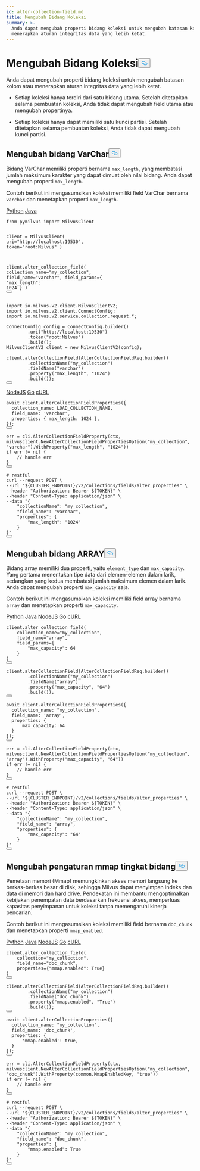 ```yaml
---
id: alter-collection-field.md
title: Mengubah Bidang Koleksi
summary: >-
  Anda dapat mengubah properti bidang koleksi untuk mengubah batasan kolom atau
  menerapkan aturan integritas data yang lebih ketat.
---
```

<h1 id="Alter-Collection-Field" class="common-anchor-header">Mengubah Bidang Koleksi<button data-href="#Alter-Collection-Field" class="anchor-icon" translate="no">
      <svg translate="no"
        aria-hidden="true"
        focusable="false"
        height="20"
        version="1.1"
        viewBox="0 0 16 16"
        width="16"
      >
        <path
          fill="#0092E4"
          fill-rule="evenodd"
          d="M4 9h1v1H4c-1.5 0-3-1.69-3-3.5S2.55 3 4 3h4c1.45 0 3 1.69 3 3.5 0 1.41-.91 2.72-2 3.25V8.59c.58-.45 1-1.27 1-2.09C10 5.22 8.98 4 8 4H4c-.98 0-2 1.22-2 2.5S3 9 4 9zm9-3h-1v1h1c1 0 2 1.22 2 2.5S13.98 12 13 12H9c-.98 0-2-1.22-2-2.5 0-.83.42-1.64 1-2.09V6.25c-1.09.53-2 1.84-2 3.25C6 11.31 7.55 13 9 13h4c1.45 0 3-1.69 3-3.5S14.5 6 13 6z"
        ></path>
      </svg>
    </button></h1><p>Anda dapat mengubah properti bidang koleksi untuk mengubah batasan kolom atau menerapkan aturan integritas data yang lebih ketat.</p>
<div class="alert note">
<ul>
<li><p>Setiap koleksi hanya terdiri dari satu bidang utama. Setelah ditetapkan selama pembuatan koleksi, Anda tidak dapat mengubah field utama atau mengubah propertinya.</p></li>
<li><p>Setiap koleksi hanya dapat memiliki satu kunci partisi. Setelah ditetapkan selama pembuatan koleksi, Anda tidak dapat mengubah kunci partisi.</p></li>
</ul>
</div>
<h2 id="Alter-VarChar-field" class="common-anchor-header">Mengubah bidang VarChar<button data-href="#Alter-VarChar-field" class="anchor-icon" translate="no">
      <svg translate="no"
        aria-hidden="true"
        focusable="false"
        height="20"
        version="1.1"
        viewBox="0 0 16 16"
        width="16"
      >
        <path
          fill="#0092E4"
          fill-rule="evenodd"
          d="M4 9h1v1H4c-1.5 0-3-1.69-3-3.5S2.55 3 4 3h4c1.45 0 3 1.69 3 3.5 0 1.41-.91 2.72-2 3.25V8.59c.58-.45 1-1.27 1-2.09C10 5.22 8.98 4 8 4H4c-.98 0-2 1.22-2 2.5S3 9 4 9zm9-3h-1v1h1c1 0 2 1.22 2 2.5S13.98 12 13 12H9c-.98 0-2-1.22-2-2.5 0-.83.42-1.64 1-2.09V6.25c-1.09.53-2 1.84-2 3.25C6 11.31 7.55 13 9 13h4c1.45 0 3-1.69 3-3.5S14.5 6 13 6z"
        ></path>
      </svg>
    </button></h2><p>Bidang VarChar memiliki properti bernama <code translate="no">max_length</code>, yang membatasi jumlah maksimum karakter yang dapat dimuat oleh nilai bidang. Anda dapat mengubah properti <code translate="no">max_length</code>.</p>
<p>Contoh berikut ini mengasumsikan koleksi memiliki field VarChar bernama <code translate="no">varchar</code> dan menetapkan properti <code translate="no">max_length</code>.</p>
<div class="multipleCode">
   <a href="#python">Python</a> <a href="#java">Java</a></div>
<pre><code translate="no" class="language-python"><span class="hljs-keyword">from</span> pymilvus <span class="hljs-keyword">import</span> MilvusClient

client = MilvusClient(
    uri=<span class="hljs-string">&quot;http://localhost:19530&quot;</span>,
    token=<span class="hljs-string">&quot;root:Milvus&quot;</span>
)

client.alter_collection_field(
    collection_name=<span class="hljs-string">&quot;my_collection&quot;</span>,
    field_name=<span class="hljs-string">&quot;varchar&quot;</span>,
    field_params={
        <span class="hljs-string">&quot;max_length&quot;</span>: <span class="hljs-number">1024</span>
    }
)
<button class="copy-code-btn"></button></code></pre>
<pre><code translate="no" class="language-java"><span class="hljs-keyword">import</span> io.milvus.v2.client.MilvusClientV2;
<span class="hljs-keyword">import</span> io.milvus.v2.client.ConnectConfig;
<span class="hljs-keyword">import</span> io.milvus.v2.service.collection.request.*;

<span class="hljs-type">ConnectConfig</span> <span class="hljs-variable">config</span> <span class="hljs-operator">=</span> ConnectConfig.builder()
        .uri(<span class="hljs-string">&quot;http://localhost:19530&quot;</span>)
        .token(<span class="hljs-string">&quot;root:Milvus&quot;</span>)
        .build();
<span class="hljs-type">MilvusClientV2</span> <span class="hljs-variable">client</span> <span class="hljs-operator">=</span> <span class="hljs-keyword">new</span> <span class="hljs-title class_">MilvusClientV2</span>(config);

client.alterCollectionField(AlterCollectionFieldReq.builder()
        .collectionName(<span class="hljs-string">&quot;my_collection&quot;</span>)
        .fieldName(<span class="hljs-string">&quot;varchar&quot;</span>)
        .property(<span class="hljs-string">&quot;max_length&quot;</span>, <span class="hljs-string">&quot;1024&quot;</span>)
        .build());
<button class="copy-code-btn"></button></code></pre>
<div class="multipleCode">
   <a href="#javascript">NodeJS</a> <a href="#go">Go</a> <a href="#bash">cURL</a></div>
<pre><code translate="no" class="language-javascript"><span class="hljs-keyword">await</span> client.<span class="hljs-title function_">alterCollectionFieldProperties</span>({
  <span class="hljs-attr">collection_name</span>: <span class="hljs-variable constant_">LOAD_COLLECTION_NAME</span>,
  <span class="hljs-attr">field_name</span>: <span class="hljs-string">&#x27;varchar&#x27;</span>,
  <span class="hljs-attr">properties</span>: { <span class="hljs-attr">max_length</span>: <span class="hljs-number">1024</span> },
});
<button class="copy-code-btn"></button></code></pre>
<pre><code translate="no" class="language-go">err = cli.AlterCollectionFieldProperty(ctx, milvusclient.NewAlterCollectionFieldPropertiesOption(<span class="hljs-string">&quot;my_collection&quot;</span>, <span class="hljs-string">&quot;varchar&quot;</span>).WithProperty(<span class="hljs-string">&quot;max_length&quot;</span>, <span class="hljs-string">&quot;1024&quot;</span>))
<span class="hljs-keyword">if</span> err != <span class="hljs-literal">nil</span> {
    <span class="hljs-comment">// handle err</span>
}
<button class="copy-code-btn"></button></code></pre>
<pre><code translate="no" class="language-bash"><span class="hljs-comment"># restful</span>
curl --request POST \
--url <span class="hljs-string">&quot;<span class="hljs-variable">${CLUSTER_ENDPOINT}</span>/v2/collections/fields/alter_properties&quot;</span> \
--header <span class="hljs-string">&quot;Authorization: Bearer <span class="hljs-variable">${TOKEN}</span>&quot;</span> \
--header <span class="hljs-string">&quot;Content-Type: application/json&quot;</span> \
--data <span class="hljs-string">&quot;{
    &quot;</span>collectionName<span class="hljs-string">&quot;: &quot;</span>my_collection<span class="hljs-string">&quot;,
    &quot;</span>field_name<span class="hljs-string">&quot;: &quot;</span>varchar<span class="hljs-string">&quot;,
    &quot;</span>properties<span class="hljs-string">&quot;: {
        &quot;</span>max_length<span class="hljs-string">&quot;: &quot;</span>1024<span class="hljs-string">&quot;
    }
}&quot;</span>
<button class="copy-code-btn"></button></code></pre>
<h2 id="Alter-ARRAY-field" class="common-anchor-header">Mengubah bidang ARRAY<button data-href="#Alter-ARRAY-field" class="anchor-icon" translate="no">
      <svg translate="no"
        aria-hidden="true"
        focusable="false"
        height="20"
        version="1.1"
        viewBox="0 0 16 16"
        width="16"
      >
        <path
          fill="#0092E4"
          fill-rule="evenodd"
          d="M4 9h1v1H4c-1.5 0-3-1.69-3-3.5S2.55 3 4 3h4c1.45 0 3 1.69 3 3.5 0 1.41-.91 2.72-2 3.25V8.59c.58-.45 1-1.27 1-2.09C10 5.22 8.98 4 8 4H4c-.98 0-2 1.22-2 2.5S3 9 4 9zm9-3h-1v1h1c1 0 2 1.22 2 2.5S13.98 12 13 12H9c-.98 0-2-1.22-2-2.5 0-.83.42-1.64 1-2.09V6.25c-1.09.53-2 1.84-2 3.25C6 11.31 7.55 13 9 13h4c1.45 0 3-1.69 3-3.5S14.5 6 13 6z"
        ></path>
      </svg>
    </button></h2><p>Bidang array memiliki dua properti, yaitu <code translate="no">element_type</code> dan <code translate="no">max_capacity</code>. Yang pertama menentukan tipe data dari elemen-elemen dalam larik, sedangkan yang kedua membatasi jumlah maksimum elemen dalam larik. Anda dapat mengubah properti <code translate="no">max_capacity</code> saja.</p>
<p>Contoh berikut ini mengasumsikan koleksi memiliki field array bernama <code translate="no">array</code> dan menetapkan properti <code translate="no">max_capacity</code>.</p>
<div class="multipleCode">
   <a href="#python">Python</a> <a href="#java">Java</a> <a href="#javascript">NodeJS</a> <a href="#go">Go</a> <a href="#bash">cURL</a></div>
<pre><code translate="no" class="language-python">client.alter_collection_field(
    collection_name=<span class="hljs-string">&quot;my_collection&quot;</span>,
    field_name=<span class="hljs-string">&quot;array&quot;</span>,
    field_params={
        <span class="hljs-string">&quot;max_capacity&quot;</span>: <span class="hljs-number">64</span>
    }
)
<button class="copy-code-btn"></button></code></pre>
<pre><code translate="no" class="language-java">client.alterCollectionField(AlterCollectionFieldReq.builder()
        .collectionName(<span class="hljs-string">&quot;my_collection&quot;</span>)
        .fieldName(<span class="hljs-string">&quot;array&quot;</span>)
        .property(<span class="hljs-string">&quot;max_capacity&quot;</span>, <span class="hljs-string">&quot;64&quot;</span>)
        .build());
<button class="copy-code-btn"></button></code></pre>
<pre><code translate="no" class="language-javascript"><span class="hljs-keyword">await</span> client.<span class="hljs-title function_">alterCollectionFieldProperties</span>({
  <span class="hljs-attr">collection_name</span>: <span class="hljs-string">&quot;my_collection&quot;</span>,
  <span class="hljs-attr">field_name</span>: <span class="hljs-string">&#x27;array&#x27;</span>,
  <span class="hljs-attr">properties</span>: { 
      <span class="hljs-attr">max_capacity</span>: <span class="hljs-number">64</span> 
  }
});
<button class="copy-code-btn"></button></code></pre>
<pre><code translate="no" class="language-go">err = cli.AlterCollectionFieldProperty(ctx, milvusclient.NewAlterCollectionFieldPropertiesOption(<span class="hljs-string">&quot;my_collection&quot;</span>, <span class="hljs-string">&quot;array&quot;</span>).WithProperty(<span class="hljs-string">&quot;max_capacity&quot;</span>, <span class="hljs-string">&quot;64&quot;</span>))
<span class="hljs-keyword">if</span> err != <span class="hljs-literal">nil</span> {
    <span class="hljs-comment">// handle err</span>
}
<button class="copy-code-btn"></button></code></pre>
<pre><code translate="no" class="language-bash"><span class="hljs-comment"># restful</span>
curl --request POST \
--url <span class="hljs-string">&quot;<span class="hljs-variable">${CLUSTER_ENDPOINT}</span>/v2/collections/fields/alter_properties&quot;</span> \
--header <span class="hljs-string">&quot;Authorization: Bearer <span class="hljs-variable">${TOKEN}</span>&quot;</span> \
--header <span class="hljs-string">&quot;Content-Type: application/json&quot;</span> \
--data <span class="hljs-string">&quot;{
    &quot;</span>collectionName<span class="hljs-string">&quot;: &quot;</span>my_collection<span class="hljs-string">&quot;,
    &quot;</span>field_name<span class="hljs-string">&quot;: &quot;</span>array<span class="hljs-string">&quot;,
    &quot;</span>properties<span class="hljs-string">&quot;: {
        &quot;</span>max_capacity<span class="hljs-string">&quot;: &quot;</span>64<span class="hljs-string">&quot;
    }
}&quot;</span>
<button class="copy-code-btn"></button></code></pre>
<h2 id="Alter-field-level-mmap-settings" class="common-anchor-header">Mengubah pengaturan mmap tingkat bidang<button data-href="#Alter-field-level-mmap-settings" class="anchor-icon" translate="no">
      <svg translate="no"
        aria-hidden="true"
        focusable="false"
        height="20"
        version="1.1"
        viewBox="0 0 16 16"
        width="16"
      >
        <path
          fill="#0092E4"
          fill-rule="evenodd"
          d="M4 9h1v1H4c-1.5 0-3-1.69-3-3.5S2.55 3 4 3h4c1.45 0 3 1.69 3 3.5 0 1.41-.91 2.72-2 3.25V8.59c.58-.45 1-1.27 1-2.09C10 5.22 8.98 4 8 4H4c-.98 0-2 1.22-2 2.5S3 9 4 9zm9-3h-1v1h1c1 0 2 1.22 2 2.5S13.98 12 13 12H9c-.98 0-2-1.22-2-2.5 0-.83.42-1.64 1-2.09V6.25c-1.09.53-2 1.84-2 3.25C6 11.31 7.55 13 9 13h4c1.45 0 3-1.69 3-3.5S14.5 6 13 6z"
        ></path>
      </svg>
    </button></h2><p>Pemetaan memori (Mmap) memungkinkan akses memori langsung ke berkas-berkas besar di disk, sehingga Milvus dapat menyimpan indeks dan data di memori dan hard drive. Pendekatan ini membantu mengoptimalkan kebijakan penempatan data berdasarkan frekuensi akses, memperluas kapasitas penyimpanan untuk koleksi tanpa memengaruhi kinerja pencarian.</p>
<p>Contoh berikut ini mengasumsikan koleksi memiliki field bernama <code translate="no">doc_chunk</code> dan menetapkan properti <code translate="no">mmap_enabled</code>.</p>
<div class="multipleCode">
   <a href="#python">Python</a> <a href="#java">Java</a> <a href="#javascript">NodeJS</a> <a href="#go">Go</a> <a href="#bash">cURL</a></div>
<pre><code translate="no" class="language-python">client.alter_collection_field(
    collection=<span class="hljs-string">&quot;my_collection&quot;</span>,
    field_name=<span class="hljs-string">&quot;doc_chunk&quot;</span>,
    properties={<span class="hljs-string">&quot;mmap.enabled&quot;</span>: <span class="hljs-literal">True</span>}
)
<button class="copy-code-btn"></button></code></pre>
<pre><code translate="no" class="language-java">client.alterCollectionField(AlterCollectionFieldReq.builder()
        .collectionName(<span class="hljs-string">&quot;my_collection&quot;</span>)
        .fieldName(<span class="hljs-string">&quot;doc_chunk&quot;</span>)
        .property(<span class="hljs-string">&quot;mmap.enabled&quot;</span>, <span class="hljs-string">&quot;True&quot;</span>)
        .build());
<button class="copy-code-btn"></button></code></pre>
<pre><code translate="no" class="language-javascript"><span class="hljs-keyword">await</span> client.<span class="hljs-title function_">alterCollectionProperties</span>({
  <span class="hljs-attr">collection_name</span>: <span class="hljs-string">&quot;my_collection&quot;</span>,
  <span class="hljs-attr">field_name</span>: <span class="hljs-string">&#x27;doc_chunk&#x27;</span>,
  <span class="hljs-attr">properties</span>: { 
      <span class="hljs-string">&#x27;mmap.enabled&#x27;</span>: <span class="hljs-literal">true</span>, 
  }
});
<button class="copy-code-btn"></button></code></pre>
<pre><code translate="no" class="language-go">err = cli.AlterCollectionFieldProperty(ctx, milvusclient.NewAlterCollectionFieldPropertiesOption(<span class="hljs-string">&quot;my_collection&quot;</span>, <span class="hljs-string">&quot;doc_chunk&quot;</span>).WithProperty(common.MmapEnabledKey, <span class="hljs-string">&quot;true&quot;</span>))
<span class="hljs-keyword">if</span> err != <span class="hljs-literal">nil</span> {
    <span class="hljs-comment">// handle err</span>
}
<button class="copy-code-btn"></button></code></pre>
<pre><code translate="no" class="language-bash"><span class="hljs-comment"># restful</span>
curl --request POST \
--url <span class="hljs-string">&quot;<span class="hljs-variable">${CLUSTER_ENDPOINT}</span>/v2/collections/fields/alter_properties&quot;</span> \
--header <span class="hljs-string">&quot;Authorization: Bearer <span class="hljs-variable">${TOKEN}</span>&quot;</span> \
--header <span class="hljs-string">&quot;Content-Type: application/json&quot;</span> \
--data <span class="hljs-string">&quot;{
    &quot;</span>collectionName<span class="hljs-string">&quot;: &quot;</span>my_collection<span class="hljs-string">&quot;,
    &quot;</span>field_name<span class="hljs-string">&quot;: &quot;</span>doc_chunk<span class="hljs-string">&quot;,
    &quot;</span>properties<span class="hljs-string">&quot;: {
        &quot;</span>mmap.enabled<span class="hljs-string">&quot;: True
    }
}&quot;</span>
<button class="copy-code-btn"></button></code></pre>
